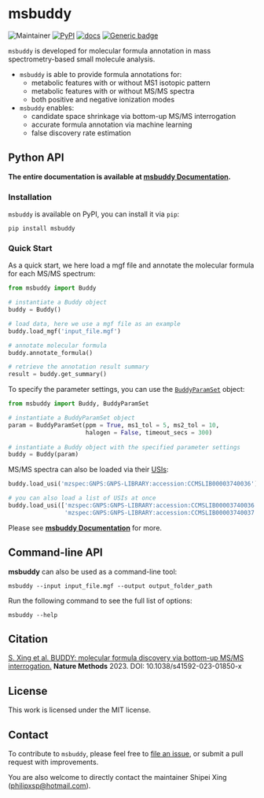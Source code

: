 # msbuddy
![Maintainer](https://img.shields.io/badge/maintainer-Shipei_Xing-blue)
[![PyPI](https://img.shields.io/pypi/v/msbuddy?color=green)](https://pypi.org/project/msbuddy/)
[![docs](https://readthedocs.org/projects/msbuddy/badge/?version=latest)](https://msbuddy.readthedocs.io/en/latest/?badge=latest)
[![Generic badge](https://img.shields.io/badge/msbuddy-mass_spec_tools-<COLOR>.svg)](https://github.com/Philipbear/msbuddy)


`msbuddy` is developed for molecular formula annotation in mass spectrometry-based small molecule analysis.
* `msbuddy` is able to provide formula annotations for:
  * metabolic features with or without MS1 isotopic pattern 
  * metabolic features with or without MS/MS spectra
  * both positive and negative ionization modes
* `msbuddy` enables:
  * candidate space shrinkage via bottom-up MS/MS interrogation
  * accurate formula annotation via machine learning
  * false discovery rate estimation

## Python API

**The entire documentation is available at [msbuddy Documentation](https://msbuddy.readthedocs.io/en/latest/).**

### Installation
`msbuddy` is available on PyPI, you can install it via `pip`:

```commandline
pip install msbuddy
```

### Quick Start

As a quick start, we here load a mgf file and annotate the molecular formula for each MS/MS spectrum:
```python
from msbuddy import Buddy

# instantiate a Buddy object
buddy = Buddy()

# load data, here we use a mgf file as an example
buddy.load_mgf('input_file.mgf')

# annotate molecular formula
buddy.annotate_formula()

# retrieve the annotation result summary
result = buddy.get_summary()
```

To specify the parameter settings, you can use the [`BuddyParamSet`](https://msbuddy.readthedocs.io/en/latest/paramset.html#BuddyParamSet) object:
```python
from msbuddy import Buddy, BuddyParamSet

# instantiate a BuddyParamSet object
param = BuddyParamSet(ppm = True, ms1_tol = 5, ms2_tol = 10,
                      halogen = False, timeout_secs = 300)
                      
# instantiate a Buddy object with the specified parameter settings
buddy = Buddy(param)
```


MS/MS spectra can also be loaded via their [USIs](https://www.biorxiv.org/content/10.1101/2020.05.09.086066v2):
```python
buddy.load_usi('mzspec:GNPS:GNPS-LIBRARY:accession:CCMSLIB00003740036')

# you can also load a list of USIs at once
buddy.load_usi(['mzspec:GNPS:GNPS-LIBRARY:accession:CCMSLIB00003740036',
                'mzspec:GNPS:GNPS-LIBRARY:accession:CCMSLIB00003740037'])
```

Please see [**msbuddy Documentation**](https://msbuddy.readthedocs.io/en/latest/) for more.

## Command-line API

**msbuddy** can also be used as a command-line tool:
```commandline
msbuddy --input input_file.mgf --output output_folder_path
```

Run the following command to see the full list of options:
```commandline
msbuddy --help
```


## Citation
[S. Xing et al. BUDDY: molecular formula discovery via bottom-up MS/MS interrogation.](https://doi.org/10.1038/s41592-023-01850-x) **Nature Methods** 2023. DOI: 10.1038/s41592-023-01850-x

## License
This work is licensed under the MIT license.

## Contact
To contribute to `msbuddy`, please feel free to [file an issue](https://github.com/Philipbear/msbuddy/issues), or submit a pull request with improvements.

You are also welcome to directly contact the maintainer Shipei Xing (philipxsp@hotmail.com).
